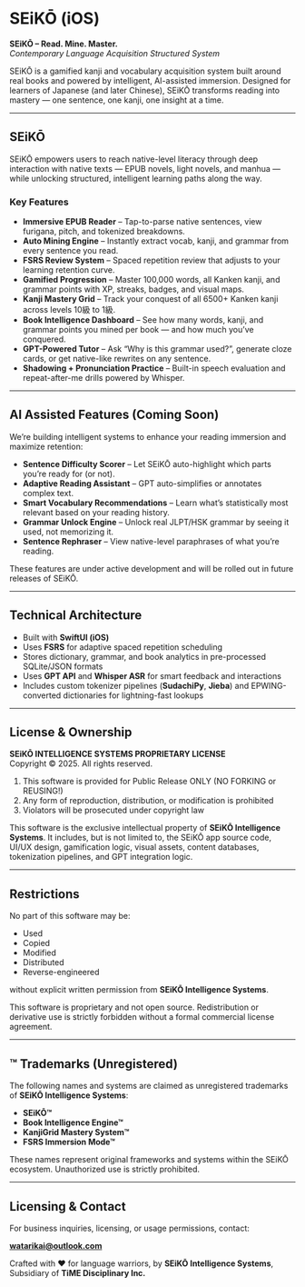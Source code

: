 # SEiKŌ (iOS)

**SEiKŌ – Read. Mine. Master.**  
_Contemporary Language Acquisition Structured System_

SEiKŌ is a gamified kanji and vocabulary acquisition system built around real books and powered by intelligent, AI-assisted immersion. Designed for learners of Japanese (and later Chinese), SEiKŌ transforms reading into mastery — one sentence, one kanji, one insight at a time.

---

## SEiKŌ

SEiKŌ empowers users to reach native-level literacy through deep interaction with native texts — EPUB novels, light novels, and manhua — while unlocking structured, intelligent learning paths along the way.

### Key Features
- **Immersive EPUB Reader** – Tap-to-parse native sentences, view furigana, pitch, and tokenized breakdowns.
- **Auto Mining Engine** – Instantly extract vocab, kanji, and grammar from every sentence you read.
- **FSRS Review System** – Spaced repetition review that adjusts to your learning retention curve.
- **Gamified Progression** – Master 100,000 words, all Kanken kanji, and grammar points with XP, streaks, badges, and visual maps.
- **Kanji Mastery Grid** – Track your conquest of all 6500+ Kanken kanji across levels 10級 to 1級.
- **Book Intelligence Dashboard** – See how many words, kanji, and grammar points you mined per book — and how much you’ve conquered.
- **GPT-Powered Tutor** – Ask “Why is this grammar used?”, generate cloze cards, or get native-like rewrites on any sentence.
- **Shadowing + Pronunciation Practice** – Built-in speech evaluation and repeat-after-me drills powered by Whisper.

---

## AI Assisted Features (Coming Soon)

We’re building intelligent systems to enhance your reading immersion and maximize retention:
- **Sentence Difficulty Scorer** – Let SEiKŌ auto-highlight which parts you’re ready for (or not).
- **Adaptive Reading Assistant** – GPT auto-simplifies or annotates complex text.
- **Smart Vocabulary Recommendations** – Learn what’s statistically most relevant based on your reading history.
- **Grammar Unlock Engine** – Unlock real JLPT/HSK grammar by seeing it used, not memorizing it.
- **Sentence Rephraser** – View native-level paraphrases of what you’re reading.

These features are under active development and will be rolled out in future releases of SEiKŌ.

---

## Technical Architecture

- Built with **SwiftUI (iOS)**
- Uses **FSRS** for adaptive spaced repetition scheduling
- Stores dictionary, grammar, and book analytics in pre-processed SQLite/JSON formats
- Uses **GPT API** and **Whisper ASR** for smart feedback and interactions
- Includes custom tokenizer pipelines (**SudachiPy**, **Jieba**) and EPWING-converted dictionaries for lightning-fast lookups

---

## License & Ownership

**SEiKŌ INTELLIGENCE SYSTEMS PROPRIETARY LICENSE**  
Copyright © 2025. All rights reserved.

1. This software is provided for Public Release ONLY (NO FORKING or REUSING!)  
2. Any form of reproduction, distribution, or modification is prohibited  
3. Violators will be prosecuted under copyright law

This software is the exclusive intellectual property of **SEiKŌ Intelligence Systems**. It includes, but is not limited to, the SEiKŌ app source code, UI/UX design, gamification logic, visual assets, content databases, tokenization pipelines, and GPT integration logic.

---

## Restrictions

No part of this software may be:
- Used  
- Copied  
- Modified  
- Distributed  
- Reverse-engineered  

without explicit written permission from **SEiKŌ Intelligence Systems**.

This software is proprietary and not open source. Redistribution or derivative use is strictly forbidden without a formal commercial license agreement.

---

## ™ Trademarks (Unregistered)

The following names and systems are claimed as unregistered trademarks of **SEiKŌ Intelligence Systems**:
- **SEiKŌ™**
- **Book Intelligence Engine™**
- **KanjiGrid Mastery System™**
- **FSRS Immersion Mode™**

These names represent original frameworks and systems within the SEiKŌ ecosystem. Unauthorized use is strictly prohibited.

---

## Licensing & Contact

For business inquiries, licensing, or usage permissions, contact:  

**watarikai@outlook.com**

Crafted with ❤️ for language warriors, by **SEiKŌ Intelligence Systems**, Subsidiary of **TiME Disciplinary Inc.**
